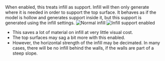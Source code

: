When enabled, this treats infill as support. Infill will then only generate where it is needed in order to support the top surface. It behaves as if the model is hollow and generates support inside it, but this support is generated using the infill settings.
![Normal infill](infill_support_enabled_disabled.png)
![Infill support enabled](infill_support_angle_low.png)
* This saves a lot of material on infill at very little visual cost.
* The top surfaces may sag a bit more with this enabled.
* However, the horizontal strength of the infill may be decimated. In many cases, there will be no infill behind the walls, if the walls are part of a steep slope.